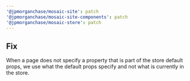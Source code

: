 ```yaml
---
'@jpmorganchase/mosaic-site': patch
'@jpmorganchase/mosaic-site-components': patch
'@jpmorganchase/mosaic-store': patch
---
```


## Fix

When a page does not specify a property that is part of the store default props, we use what the default props specify and not what is currently in the store.
